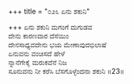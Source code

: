 +++
title = "೦೨೩ ಏನು ಶಕುನಿ"

+++
ಏನು ಶಕುನಿ ಮಗಂಗೆ ದುಗುಡವ  
ದೇನು ಕಾರಣವಾರ ದೆಸೆಯಿಂ  
ದೇನಸಾಧ್ಯವದೇನು ಭಯ ಮೇಣಾವುದಭಿಲಾಷೆ  
ಏನುವನು ವಂಚಿಸದೆ ಹೇಳೆ  
ನ್ನಾನೆಗೇಕೈ ಮರುಕವೆನೆ ನಿಜ  
ಸೂನುವನು ನೀ ಕರೆಸಿ ಬೆಸಗೊಳ್ಳೆಂದನಾ ಶಕುನಿ    ॥23॥